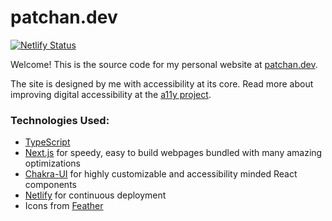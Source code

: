 # patchan.dev

[![Netlify Status](https://api.netlify.com/api/v1/badges/9bd9f3f7-c165-4a65-bfdc-855abc8241f7/deploy-status)](https://patchan.dev)

Welcome! This is the source code for my personal website at [patchan.dev](https://patchan.dev).

The site is designed by me with accessibility at its core. Read more about improving digital accessibility at the [a11y project](https://www.a11yproject.com).

### Technologies Used:
* [TypeScript](https://www.typescriptlang.org/)
* [Next.js](https://nextjs.org/) for speedy, easy to build webpages bundled with many amazing optimizations
* [Chakra-UI](https://chakra-ui.com/) for highly customizable and accessibility minded React components
* [Netlify](https://www.netlify.com) for continuous deployment
* Icons from [Feather](https://feathericons.com/)